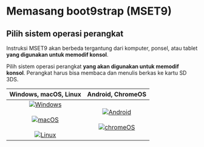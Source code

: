# Memasang boot9strap (MSET9)

## Pilih sistem operasi perangkat

Instruksi MSET9 akan berbeda tergantung dari komputer, ponsel, atau tablet **yang digunakan untuk memodif konsol**.

Pilih sistem operasi perangkat **yang akan digunakan untuk memodif konsol**. Perangkat harus bisa membaca dan menulis berkas ke kartu SD 3DS.

|                                                                                                      Windows, macOS, Linux                                                                                                     |                                                                            Android, ChromeOS                                                                           |
| :----------------------------------------------------------------------------------------------------------------------------------------------------------------------------------------------------------------------------: | :--------------------------------------------------------------------------------------------------------------------------------------------------------------------: |
| [![Windows](/images/windows.png)](installing-boot9strap-\(mset9-cli\)) <br><br> [![macOS](/images/macos.png)](installing-boot9strap-\(mset9-cli\)) <br><br> [![Linux](/images/linux.png)](installing-boot9strap-\(mset9-cli\)) | [![Android](/images/android.png)](installing-boot9strap-\(mset9-play-store\)) <br><br> [![chromeOS](/images/chromeos.png)](installing-boot9strap-\(mset9-play-store\)) |